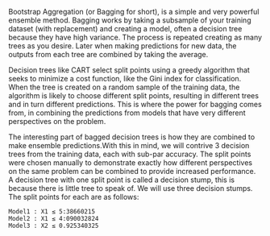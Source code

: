 Bootstrap Aggregation (or Bagging for short), is a simple and very powerful ensemble method.
Bagging works by taking a subsample of your training dataset (with replacement) and creating
a model, often a decision tree because they have high variance. The process is repeated creating
as many trees as you desire. Later when making predictions for new data, the outputs from
each tree are combined by taking the average.

Decision trees like CART select split points using a greedy algorithm that seeks to minimize
a cost function, like the Gini index for classification. When the tree is created on a random
sample of the training data, the algorithm is likely to choose different split points, resulting in
different trees and in turn different predictions. This is where the power for bagging comes from,
in combining the predictions from models that have very different perspectives on the problem.

The interesting part of bagged decision trees is how they are combined to make ensemble
predictions.With this in mind, we will contrive 3 decision trees from the training data, each
with sub-par accuracy. The split points were chosen manually to demonstrate exactly how
different perspectives on the same problem can be combined to provide increased performance.
A decision tree with one split point is called a decision stump, this is because there is little tree
to speak of. We will use three decision stumps. The split points for each are as follows:

```
Model1 : X1 ≤ 5:38660215
Model2 : X1 ≤ 4:090032824
Model3 : X2 ≤ 0.925340325
```

